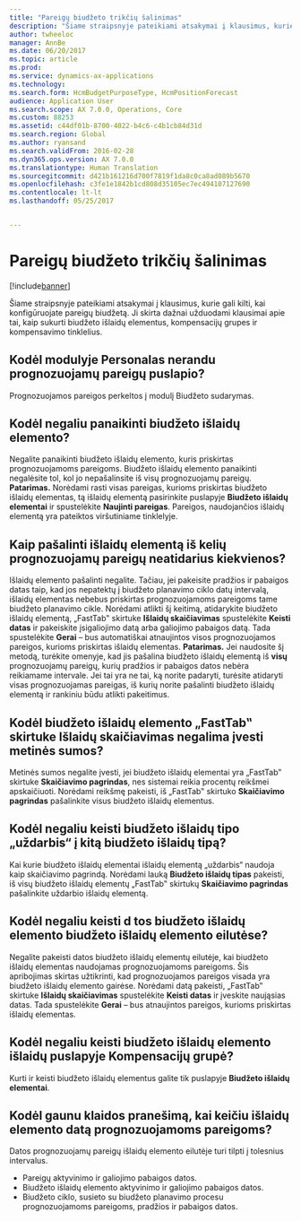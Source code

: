 ```yaml
---
title: "Pareigų biudžeto trikčių šalinimas"
description: "Šiame straipsnyje pateikiami atsakymai į klausimus, kurie gali kilti, kai konfigūruojate pareigų biudžetą. Ji skirta dažnai užduodami klausimai apie tai, kaip sukurti biudžeto išlaidų elementus, kompensacijų grupes ir kompensavimo tinklelius."
author: twheeloc
manager: AnnBe
ms.date: 06/20/2017
ms.topic: article
ms.prod: 
ms.service: dynamics-ax-applications
ms.technology: 
ms.search.form: HcmBudgetPurposeType, HcmPositionForecast
audience: Application User
ms.search.scope: AX 7.0.0, Operations, Core
ms.custom: 88253
ms.assetid: c44df01b-8700-4022-b4c6-c4b1cb84d31d
ms.search.region: Global
ms.author: ryansand
ms.search.validFrom: 2016-02-28
ms.dyn365.ops.version: AX 7.0.0
ms.translationtype: Human Translation
ms.sourcegitcommit: d421b161216d700f7819f1da8c0ca8ad089b5670
ms.openlocfilehash: c3fe1e1842b1cd808d35105ec7ec494107127690
ms.contentlocale: lt-lt
ms.lasthandoff: 05/25/2017


---
```


# <a name="position-budgeting-troubleshooting"></a>Pareigų biudžeto trikčių šalinimas

[!include[banner](../includes/banner.md)]


Šiame straipsnyje pateikiami atsakymai į klausimus, kurie gali kilti, kai konfigūruojate pareigų biudžetą. Ji skirta dažnai užduodami klausimai apie tai, kaip sukurti biudžeto išlaidų elementus, kompensacijų grupes ir kompensavimo tinklelius. 

<a name="why-cant-i-find-the-forecast-position-page-in-human-resources"></a>Kodėl modulyje Personalas nerandu prognozuojamų pareigų puslapio?
---------------------------------------------------------------

Prognozuojamos pareigos perkeltos į modulį Biudžeto sudarymas.

## <a name="why-cant-i-delete-a-budget-cost-element"></a>Kodėl negaliu panaikinti biudžeto išlaidų elemento?
Negalite panaikinti biudžeto išlaidų elemento, kuris priskirtas prognozuojamoms pareigoms. Biudžeto išlaidų elemento panaikinti negalėsite tol, kol jo nepašalinsite iš visų prognozuojamų pareigų. **Patarimas.** Norėdami rasti visas pareigas, kurioms priskirtas biudžeto išlaidų elementas, tą išlaidų elementą pasirinkite puslapyje **Biudžeto išlaidų elementai** ir spustelėkite **Naujinti pareigas**. Pareigos, naudojančios išlaidų elementą yra pateiktos viršutiniame tinklelyje.

## <a name="how-can-i-remove-a-cost-element-from-multiple-forecast-positions-without-opening-each-one"></a>Kaip pašalinti išlaidų elementą iš kelių prognozuojamų pareigų neatidarius kiekvienos?
Išlaidų elemento pašalinti negalite. Tačiau, jei pakeisite pradžios ir pabaigos datas taip, kad jos nepatektų į biudžeto planavimo ciklo datų intervalą, išlaidų elementas nebebus priskirtas prognozuojamoms pareigoms tame biudžeto planavimo cikle. Norėdami atlikti šį keitimą, atidarykite biudžeto išlaidų elementą, „FastTab‟ skirtuke **Išlaidų skaičiavimas** spustelėkite **Keisti datas** ir pakeiskite įsigaliojimo datą arba galiojimo pabaigos datą. Tada spustelėkite **Gerai** – bus automatiškai atnaujintos visos prognozuojamos pareigos, kurioms priskirtas išlaidų elementas. **Patarimas.** Jei naudosite šį metodą, turėkite omenyje, kad jis pašalina biudžeto išlaidų elementą iš **visų** prognozuojamų pareigų, kurių pradžios ir pabaigos datos nebėra reikiamame intervale. Jei tai yra ne tai, ką norite padaryti, turėsite atidaryti visas prognozuojamas pareigas, iš kurių norite pašalinti biudžeto išlaidų elementą ir rankiniu būdu atlikti pakeitimus.

## <a name="why-cant-i-enter-an-annual-amount-on-the-cost-calculation-fasttab-for-the-budget-cost-element"></a>Kodėl biudžeto išlaidų elemento „FastTab‟ skirtuke Išlaidų skaičiavimas negalima įvesti metinės sumos?
Metinės sumos negalite įvesti, jei biudžeto išlaidų elementai yra „FastTab‟ skirtuke **Skaičiavimo pagrindas**, nes sistemai reikia procentų reikšmei apskaičiuoti. Norėdami reikšmę pakeisti, iš „FastTab‟ skirtuko **Skaičiavimo pagrindas** pašalinkite visus biudžeto išlaidų elementus.

## <a name="why-cant-i-change-the-budget-cost-type-from-earning-to-another-budget-cost-type"></a>Kodėl negaliu keisti biudžeto išlaidų tipo „uždarbis“ į kitą biudžeto išlaidų tipą?
Kai kurie biudžeto išlaidų elementai išlaidų elementą „uždarbis“ naudoja kaip skaičiavimo pagrindą. Norėdami lauką **Biudžeto išlaidų tipas** pakeisti, iš visų biudžeto išlaidų elementų „FastTab‟ skirtukų **Skaičiavimo pagrindas** pašalinkite uždarbio išlaidų elementą.

## <a name="why-cant-i-change-the-date-on-budget-cost-element-lines-for-a-budget-cost-element"></a>Kodėl negaliu keisti d tos biudžeto išlaidų elemento biudžeto išlaidų elemento eilutėse?
Negalite pakeisti datos biudžeto išlaidų elementų eilutėje, kai biudžeto išlaidų elementas naudojamas prognozuojamoms pareigoms. Šis apribojimas skirtas užtikrinti, kad prognozuojamos pareigos visada yra biudžeto išlaidų elemento gairėse. Norėdami datą pakeisti, „FastTab‟ skirtuke **Išlaidų skaičiavimas** spustelėkite **Keisti datas** ir įveskite naująsias datas. Tada spustelėkite **Gerai** – bus atnaujintos pareigos, kurioms priskirtas išlaidų elementas.

## <a name="why-cant-i-change-the-costs-for-a-budget-cost-element-on-the-compensation-group-page"></a>Kodėl negaliu keisti biudžeto išlaidų elemento išlaidų puslapyje Kompensacijų grupė?
Kurti ir keisti biudžeto išlaidų elementus galite tik puslapyje **Biudžeto išlaidų elementai**.

## <a name="why-do-i-receive-an-error-message-when-i-change-the-dates-for-a-cost-element-on-a-forecast-position"></a>Kodėl gaunu klaidos pranešimą, kai keičiu išlaidų elemento datą prognozuojamoms pareigoms?
Datos prognozuojamų pareigų išlaidų elemento eilutėje turi tilpti į tolesnius intervalus.

-   Pareigų aktyvinimo ir galiojimo pabaigos datos.
-   Biudžeto išlaidų elemento aktyvinimo ir galiojimo pabaigos datos.
-   Biudžeto ciklo, susieto su biudžeto planavimo procesu prognozuojamoms pareigoms, pradžios ir pabaigos datos.





